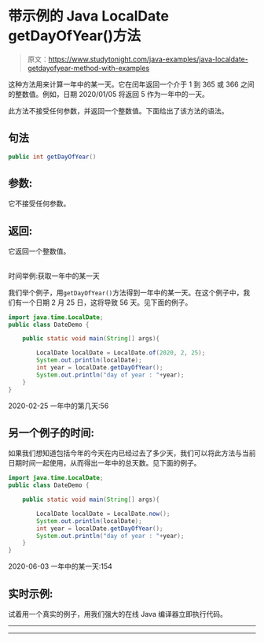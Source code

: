 # 带示例的 Java LocalDate getDayOfYear()方法

> 原文：<https://www.studytonight.com/java-examples/java-localdate-getdayofyear-method-with-examples>

这种方法用来计算一年中的某一天。它在闰年返回一个介于 1 到 365 或 366 之间的整数值。例如，日期 2020/01/05 将返回 5 作为一年中的一天。

此方法不接受任何参数，并返回一个整数值。下面给出了该方法的语法。

## 句法

```java
public int getDayOfYear()
```

## 参数:

它不接受任何参数。

## 返回:

它返回一个整数值。

## 
时间举例:获取一年中的某一天

我们举个例子，用`getDayOfYear()`方法得到一年中的某一天。在这个例子中，我们有一个日期 2 月 25 日，这将导致 56 天。见下面的例子。

```java
import java.time.LocalDate; 
public class DateDemo {

	public static void main(String[] args){  

		LocalDate localDate = LocalDate.of(2020, 2, 25);
		System.out.println(localDate);
		int year = localDate.getDayOfYear();
		System.out.println("day of year : "+year);
	}
}
```

2020-02-25
一年中的第几天:56

## 另一个例子的时间:

如果我们想知道包括今年的今天在内已经过去了多少天，我们可以将此方法与当前日期时间一起使用，从而得出一年中的总天数。见下面的例子。

```java
import java.time.LocalDate; 
public class DateDemo {

	public static void main(String[] args){  

		LocalDate localDate = LocalDate.now();
		System.out.println(localDate);
		int year = localDate.getDayOfYear();
		System.out.println("day of year : "+year);
	}
}
```

2020-06-03
一年中的某一天:154

## 实时示例:

试着用一个真实的例子，用我们强大的在线 Java 编译器立即执行代码。

* * *

* * *